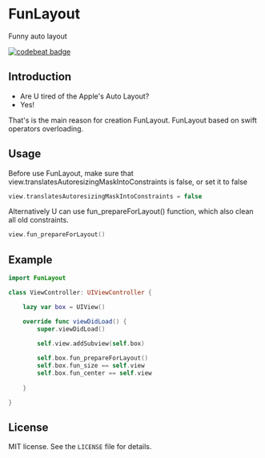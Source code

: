 # FunLayout
Funny auto layout

<a href="https://codebeat.co/projects/github-com-sroik-funlayout"><img alt="codebeat badge" src="https://codebeat.co/badges/8939b518-4230-4b79-b7d0-89457a896dee" /></a>

## Introduction
- Are U tired of the Apple's Auto Layout? 
- Yes!

That's is the main reason for creation FunLayout. FunLayout based on swift operators overloading.

## Usage

Before use FunLayout, make sure that view.translatesAutoresizingMaskIntoConstraints is false, or set it to false
```swift
view.translatesAutoresizingMaskIntoConstraints = false
```
Alternatively U can use fun_prepareForLayout() function, which also clean all old constraints.
```swift
view.fun_prepareForLayout()
```

## Example

```swift
import FunLayout

class ViewController: UIViewController {

    lazy var box = UIView()

    override func viewDidLoad() {
        super.viewDidLoad()

        self.view.addSubview(self.box)
        
        self.box.fun_prepareForLayout()
        self.box.fun_size == self.view
        self.box.fun_center == self.view
        
    }

}
```

## License

MIT license. See the `LICENSE` file for details.
